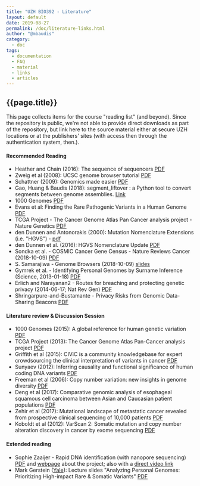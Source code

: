 ```yaml
---
title: "UZH BIO392 - Literature"
layout: default
date: 2019-08-27
permalink: /doc/literature-links.html
author: "@mbaudis"
category:
  - doc
tags:
  - documentation
  - FAQ
  - material
  - links
  - articles
---
```


## {{page.title}}

This page collects items for the course "reading list" (and beyond). Since the repository is public, we're not able to provide direct downloads as part of the repository, but link here to the source material either at secure UZH locations or at the publishers' sites (with access then through the authentication system, then.).

#### Recommended Reading

* Heather and Chain (2016): The sequence of sequencers [PDF](https://internal.baudisgroup.org/assets/articles_and_presentations/2016-01-15___Heather_and_Chain__The-sequence-of-sequencers__Genomics.pdf)
* Zweig et al (2008): UCSC genome browser tutorial [PDF](https://internal.baudisgroup.org/assets/articles_and_presentations/2008-08-01___Zweig_et_al.__UCSC-genome-browser-tutorial__Genomics.pdf)
* Schattner (2009): Genomics made easier [PDF](https://internal.baudisgroup.org/assets/articles_and_presentations/2009-03-01___Schattner__Genomics-made-easier__Genomics.pdf)
* Gao, Huang & Baudis (2018): segment_liftover : a Python tool to convert segments between genome assemblies. [Link](https://info.baudisgroup.org/publications/2018/03/14/segment_liftover.html)
* 1000 Genomes [PDF](https://internal.baudisgroup.org/assets/articles_and_presentations/2015-10-01___1000-Genomes-Consortium__A%20global-reference-for-human-genetic-variation__Nature.pdf)
* Evans et al: Finding the Rare Pathogenic Variants in a Human Genome [PDF](https://internal.baudisgroup.org/assets/articles_and_presentations/2017-05-09___Evans__Clinical_genome_sequencing__JAMA_comment.pdf)
* TCGA Project - The Cancer Genome Atlas Pan Cancer analysis project - Nature Genetics [PDF](http://internal.baudisgroup.org/assets/articles_and_presentations/2013-10-01___TCGA_Project__The-Cancer-Genome-Atlas-Pan-Cancer-analysis-project__Nature_Genetics.pdf)
* den Dunnen and Antonorakis (2000): Mutation Nomenclature Extensions (i.e. "HGVS") - [pdf](2000-01-01___den_Dunnen_and_Antonorakis__Mutation-Nomenclature-Extensions__Human_Mutation.pdf)
* den Dunnen et al. (2016): HGVS Nomenclature Update [PDF](https://internal.baudisgroup.org/assets/articles_and_presentations/2016-03-02___Dunnen_et_al.__HGVS%20Recommendations_2016-Update__Human_Mutation.pdf)
* Sondka et al. - COSMIC Cancer Gene Census - Nature Reviews Cancer (2018-10-09) [PDF](https://internal.baudisgroup.org/assets/articles_and_presentations/2018-10-09___Sondka-et-al.__COSMIC-Cancer-Gene-Census__Nature-Reviews-Cancer.pdf)
* S. Samarajiwa - Genome Browsers (2018-10-09)  [slides](https://internal.baudisgroup.org/assets/articles_and_presentations/2014-07-27___Samarajiwa__Genome-Browsers__Cambridge-lecture-slides)
* Gymrek et al. - Identifying Personal Genomes by Surname Inference (Science, 2013-01-18) [PDF](https://internal.baudisgroup.org/assets/articles_and_presentations/2013-01-18___Gymrek-et-al.__Identifying-Personal-Genomes-by-Surname-Inference__Science.pdf)
* Erlich and Narayanan2 - Routes for breaching and protecting genetic privacy (2014-06-17; Nat Rev Gen) [PDF](https://internal.baudisgroup.org/assets/articles_and_presentations/2014-06-17___Erlich__Routes_breaching_genetic_privacy__NatRevGen.pdf)
* Shringarpure-and-Bustamante - Privacy Risks from Genomic Data-Sharing Beacons [PDF](https://internal.baudisgroup.org/assets/articles_and_presentations/2015-11-05___Shringarpure-and-Bustamante__Privacy-Risks-from-Genomic-Data-Sharing-Beacons__American-Journal-of-Human-Genetics.pdf)

#### Literature review & Discussion Session

* 1000 Genomes (2015): A global reference for human genetic variation [PDF](https://internal.baudisgroup.org/assets/articles_and_presentations/2015-10-01___1000-Genomes-Consortium__A-global-reference-for-human-genetic-variation__Nature.pdf)
* TCGA Project (2013): The Cancer Genome Atlas Pan-Cancer analysis project [PDF](https://internal.baudisgroup.org/assets/articles_and_presentations/2013-10-01___TCGA_Project__The-Cancer-Genome-Atlas-Pan-Cancer-analysis-project__Nature_Genetics.pdf)
* Griffith et al (2015): CIViC is a community knowledgebase for expert crowdsourcing the clinical interpretation of variants in cancer [PDF](https://internal.baudisgroup.org/assets/articles_and_presentations/2015-07-01___Griffith__CIViC-is-a-community-knowledgebase-for-expert-crowdsourcing-the-clinical-interpretation-of-variants-in-cancer__Nature_Genetics.pdf)
* Sunyaev (2012): Inferring causality and functional significance of human coding DNA variants [PDF](https://internal.baudisgroup.org/assets/articles_and_presentations/2012-09-06___Sunyaev__Inferring-causality-and-functional-significance-of-human-coding-DNA-variants__Human_Molecular_Genetics.pdf)
* Freeman et al (2006): Copy number variation: new insights in genome diversity [PDF](https://internal.baudisgroup.org/assets/articles_and_presentations/2006-06-29___Sunyaev__Copy-number-variation-new-insights-in-genome-diversity__Genome_Research.pdf)
* Deng et al (2017): Comparative genomic analysis of esophageal squamous cell carcinoma between Asian and Caucasian patient populations [PDF](https://internal.baudisgroup.org/assets/articles_and_presentations/2017-11-16___Deng__Comparative-genomic-analysis-of-esophageal-squamous-cell-carcinoma-between-Asian-and-Caucasian-patient-populations__Nature_Communications.pdf)
* Zehir et al (2017): Mutational landscape of metastatic cancer revealed from prospective clinical sequencing of 10,000 patients [PDF](https://internal.baudisgroup.org/assets/articles_and_presentations/2017-05-08___Zehir_et_al.__MSKCC-IMPACT_Panel_Sequencing_more_than_10000_metastatic_cancer_patients__NatMed.pdf)
* Koboldt et al (2012): VarScan 2: Somatic mutation and copy number alteration discovery in cancer by exome sequencing [PDF](https://internal.baudisgroup.org/assets/articles_and_presentations/2012-02-02___VarScan-2-Somatic-mutation-and-copy-number-alteration-discovery-in-cancer-by-exome-sequencing__Genome_Research.pdf)

#### Extended reading

* Sophie Zaaijer - Rapid DNA identification (with nanopore sequencing) [PDF](https://internal.baudisgroup.org/assets/articles_and_presentations/2017-11-28___Zaaijer__Rapid_DNA_identification_elife-27798-v1.pdf) and [webpage](http://ddf.teamerlich.org) about the project; also with a [direct video link](https://vimeo.com/182592328)
* Mark Gerstein ([Yale](http://Lectures.GersteinLab.org)): Lecture slides "Analyzing Personal Genomes: Prioritizing High-impact Rare & Somatic Variants"  [PDF](https://internal.baudisgroup.org/assets/articles_and_presentations/2016-03-29___Gerstein_Personal-Genomes-Prioritizing-High-impact-Variants__slides.pdf)
